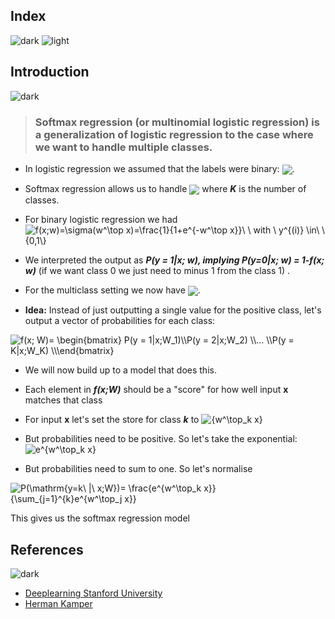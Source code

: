 ## Index
![dark](https://user-images.githubusercontent.com/12748752/141935752-90492d2e-7904-4f9f-a5a1-c4e59ddc3a33.png)
![light](https://user-images.githubusercontent.com/12748752/141935760-406edb8f-cb9b-4e30-9b69-9153b52c28b4.png)

## Introduction
![dark](https://user-images.githubusercontent.com/12748752/141935752-90492d2e-7904-4f9f-a5a1-c4e59ddc3a33.png)
> ### Softmax regression (or multinomial logistic regression) is a generalization of logistic regression to the case where we want to handle multiple classes.
* In logistic regression we assumed that the labels were binary: <img src="https://render.githubusercontent.com/render/math?math=y^{(i)} \in\ \{0,1\}" align="center">.
* Softmax regression allows us to handle <img src="https://render.githubusercontent.com/render/math?math=y^{(i)} \in\ \{1,..,K\}" align="center"/> where _**K**_ is the number of classes.


* For binary logistic regression we had <img src="http://latex.codecogs.com/svg.image?f(x;w)=\sigma(w^\top&space;x)=\frac{1}{1&plus;e^{-w^\top&space;x}}\&space;\&space;with&space;\&space;y^{(i)}&space;\in\&space;\{0,1\}" title="f(x;w)=\sigma(w^\top x)=\frac{1}{1+e^{-w^\top x}}\ \ with \ y^{(i)} \in\ \{0,1\}" align="center" />

* We interpreted the output as _**P(y = 1|x; w), implying P(y=0|x; w) = 1-f(x; w)**_ (if we want class 0 we just need to minus 1 from the class 1) .


* For the multiclass setting we now have <img src="https://render.githubusercontent.com/render/math?math=y^{(i)} \in\ \{1,..,K\}" align="center"/>.

* **Idea:** Instead of just outputting a single value for the positive class, let's output a vector of probabilities for each class:

<img src="http://latex.codecogs.com/svg.image?f(x;&space;W)=&space;\begin{bmatrix}&space;P(y&space;=&space;1|x;W_1)\\P(y&space;=&space;2|x;W_2)&space;\\...&space;\\P(y&space;=&space;K|x;W_K)&space;\\\end{bmatrix}" title="f(x; W)= \begin{bmatrix} P(y = 1|x;W_1)\\P(y = 2|x;W_2) \\... \\P(y = K|x;W_K) \\\end{bmatrix}" />



* We will now build up to a model that does this.

* Each element in _**f(x;W)**_ should be a "score" for how well input **x** matches that class

* For input **x** let's set the store for class _**k**_ to <img src="http://latex.codecogs.com/svg.image?{w^\top_k&space;x}" title="{w^\top_k x}" />



* But probabilities need to be positive. So let's take the exponential: <img src="http://latex.codecogs.com/svg.image?e^{w^\top_k&space;x}" title="e^{w^\top_k x}" align="center" />


* But probabilities need to sum to one. So let's normalise 
<img src="http://latex.codecogs.com/svg.image?P(\mathrm{y=k\&space;|\&space;x;W})=&space;\frac{e^{w^\top_k&space;x}}{\sum_{j=1}^{k}e^{w^\top_j&space;x}}" title="P(\mathrm{y=k\ |\ x;W})= \frac{e^{w^\top_k x}}{\sum_{j=1}^{k}e^{w^\top_j x}}" />

This gives us the softmax regression model



## References
![dark](https://user-images.githubusercontent.com/12748752/141935752-90492d2e-7904-4f9f-a5a1-c4e59ddc3a33.png)
* [Deeplearning Stanford University](http://deeplearning.stanford.edu/tutorial/supervised/SoftmaxRegression/)
* [Herman Kamper](https://www.kamperh.com/data414/)
